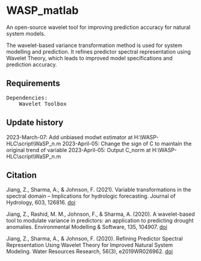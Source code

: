 # WASP_matlab

An open-source wavelet tool for improving prediction accuracy for natural system models. 

The wavelet-based variance transformation method is used for system modelling and prediction. It refines predictor spectral representation using Wavelet Theory, which leads to improved model specifications and prediction accuracy. 

## Requirements
<pre>
Dependencies:
	Wavelet Toolbox
</pre>

## Update history
2023-March-07: Add unbiased modwt estimator at H:\WASP-HLC\script\WaSP_n.m
2023-April-05: Change the sign of C to maintain the original trend of variable
2023-April-05: Output C_norm at H:\WASP-HLC\script\WaSP_n.m

## Citation
Jiang, Z., Sharma, A., & Johnson, F. (2021). Variable transformations in the spectral domain – Implications for hydrologic forecasting. Journal of Hydrology, 603, 126816. [doi](https://doi.org/10.1016/J.JHYDROL.2021.126816)

Jiang, Z., Rashid, M. M., Johnson, F., & Sharma, A. (2020). A wavelet-based tool to modulate variance in predictors: an application to predicting drought anomalies. Environmental Modelling & Software, 135, 104907. [doi](https://doi.org/10.1016/j.envsoft.2020.104907)

Jiang, Z., Sharma, A., & Johnson, F. (2020). Refining Predictor Spectral Representation Using Wavelet Theory for Improved Natural System Modeling. Water Resources Research, 56(3), e2019WR026962. [doi](https://doi.org/10.1029/2019WR026962)

